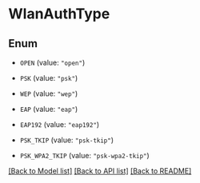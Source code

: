 # WlanAuthType

## Enum


* `OPEN` (value: `"open"`)

* `PSK` (value: `"psk"`)

* `WEP` (value: `"wep"`)

* `EAP` (value: `"eap"`)

* `EAP192` (value: `"eap192"`)

* `PSK_TKIP` (value: `"psk-tkip"`)

* `PSK_WPA2_TKIP` (value: `"psk-wpa2-tkip"`)


[[Back to Model list]](../README.md#documentation-for-models) [[Back to API list]](../README.md#documentation-for-api-endpoints) [[Back to README]](../README.md)


